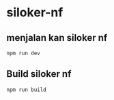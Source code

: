 # siloker-nf
## menjalan kan siloker nf
```
npm run dev
```
## Build siloker nf
```
npm run build
```
